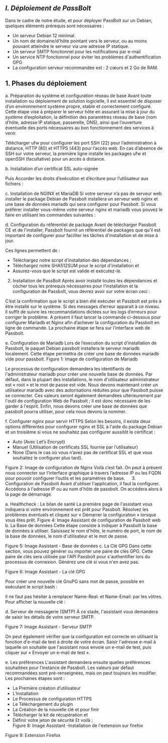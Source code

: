 ## *I.	Déploiement de PassBolt*

Dans le cadre de notre étude, et pour déployer PassBolt sur un Debian, quelques éléments prérequis sont nécessaires :
-	Un serveur Debian 12 minimal.
-	Un nom de domaine/d'hôte pointant vers le serveur, ou au moins pouvant atteindre le serveur via une adresse IP statique.
-	Un serveur SMTP fonctionnel pour les notifications par e-mail
-	Un service NTP fonctionnel pour éviter les problèmes d'authentification GPG
-	La configuration serveur recommandée est : 2 cœurs et 2 Go de RAM.

## 1.	Phases du déploiement 
a.	Préparation du système et configuration réseau de base
Avant toute installation ou déploiement de solution logicielle, il est essentiel de disposer d’un environnement système propre, stable et correctement configuré. Cette étape vise à préparer le serveur hôte en assurant la mise à jour du système d’exploitation, la définition des paramètres réseau de base (nom d’hôte, adresse IP statique, passerelle, DNS), ainsi que l’ouverture éventuelle des ports nécessaires au bon fonctionnement des services à venir.

Télécharger ufw pour configurer les port SSH (22) pour l’administration à distance, HTTP (80) et HTTPS (443) pour l’accès web. En cas d’absence de SSH sur votre serveur, la première ligne installe les packages ufw et openSSH (facultative) pour un accès à distance.

b.	Installation d’un certificat SSL auto-signée 

Puis Accorder les droits d’exécution et d’écriture pour l’utilisateur aux fichiers :

c.	Installation de NGINX et MariaDB
Si votre serveur n’a pas de serveur web installer le package Debian de Passbolt installera un serveur web nginx et une base de données mariadb qui sera configurer pour Passbolt. Si vous préférer installer vous-même votre serveur nginx et mariadb vous pouvez le faire en utilisant les commandes suivantes :

d.	Configuration du référentiel de package
Avant de télécharger Passbolt CE et de l'installer, Passbolt fournit un référentiel de packages que qu’il est important de configurer pour faciliter les tâches d'installation et de mise à jour.

Ces lignes permettent de : 
-	Téléchargez notre script d’installation des dépendances ;
-	Téléchargez notre SHA512SUM pour le script d'installation et 
-	Assurez-vous que le script est valide et exécutez-le.

2.	Installation de PassBolt
Après avoir installé toutes les dépendances et côcher tous les prérequis nécessaires pour l’installation et la configuration de Passbolt, vous devrez avoir sur votre écran ceci :
 

C’est la confirmation que le script a bien été exécuter et Passbolt est près à être installé sur le système. Si des messages d’erreur apparait à ce niveau. Il suffit de suivre les recommandations dictées sur les logs d’erreurs pour corriger le problème.
A présent il faut lancer la commande ci-dessous pour configurer Mariadb et Nginx afin d’achever la configuration du Passbolt en ligne de commande. La prochaine étape se fera sur l’interface web de Passbolt.

e.	Configuration de Mariadb
Lors de l’execution du script d’installation de Passbolt, le paquet Debian passbolt installera le serveur mariadb localement. Cette étape permettra de créer une base de données mariadb vide pour passbolt. 
Figure 1: Image de configuration de Mariadb

Le processus de configuration demandera les identifiants de l'administrateur mariadb pour créer une nouvelle base de données. Par défaut, dans la plupart des installations, le nom d'utilisateur administrateur est « root » et le mot de passe est vide.
Nous devons maintenant créer un utilisateur mariadb avec des autorisations réduites pour que Passbolt puisse se connecter. Ces valeurs seront également demandées ultérieurement par l'outil de configuration Web de Passbolt ; Il est donc nécessaire de les garder à l'esprit.
Enfin, nous devons créer une base de données que passbolt pourra utiliser, pour cela nous devons la nommer.
	
f.	Configurer nginx pour servir HTTPS
Selon les besoins, il existe deux options différentes pour configurer nginx et SSL à l'aide du package Debian et un troisième si vous ne souhaitez pas configurer aussitôt le certificat :
-	Auto (Avec Let’s Encrypt)
-	Manuel (Utilisation de certificats SSL fournie par l’utilisateur)
-	None (Dans le cas où vous n’avez pas de certificat SSL et que vous souhaitez le configurer plus tard).
 
Figure 2: Image de configuration de Nginx
Voilà c’est fait. On peut à présent nous connecter sur l’interface graphique à travers l’adresse IP ou les FQDN pour pouvoir configurer l’outils et les paramètres de base.
  
3.	Configuration de Passbolt
Avant d'utiliser l'application, il faut la configurer. Accédons à l'adresse IP ou au nom d'hôte de passbolt. On accédera alors à la page de démarrage.
 
a.	Healthcheck : Le bilan de santé
La première page de l'assistant vous indiquera si votre environnement est prêt pour Passbolt. Résolvez les problèmes éventuels et cliquez sur « Démarrer la configuration » lorsque vous êtes prêt. 
Figure 4: Image Assistant de configuration de Passbolt web
b.	La Base de données
Cette étape consiste à indiquer à Passbolt la base de données à utiliser. Saisissez le nom d'hôte, le numéro de port, le nom de la base de données, le nom d'utilisateur et le mot de passe.
 
Figure 5: Image Assistant - Base de données
c.	La Clé GPG
Dans cette section, vous pouvez générer ou importer une paire de clés GPG. Cette paire de clés sera utilisée par l'API Passbolt pour s'authentifier lors du processus de connexion. Générez une clé si vous n'en avez pas.
 
Figure 6: Image Assistant - La clé GPG


Pour créer une nouvelle clé GnuPG sans mot de passe, possible en exécutant le script bash :

Il ne faut pas hésiter à remplacer Name-Real: et Name-Email: par les vôtres.
Pour afficher la nouvelle clé :

d.	Serveur de messagerie (SMTP)
À ce stade, l'assistant vous demandera de saisir les détails de votre serveur SMTP.
 
Figure 7: Image Assistant - Serveur SMTP

On peut également vérifier que la configuration est correcte en utilisant la fonction d'e-mail de test à droite de votre écran. Saisir l'adresse e-mail à laquelle on souhaite que l'assistant nous envoie un e-mail de test, puis cliquer sur « Envoyer un e-mail de test ».

e.	Les préférences 
L'assistant demandera ensuite quelles préférences souhaitées pour l’instance de Passbolt. Les valeurs par défaut recommandées sont pré-renseignées, mais on peut toujours les modifier.
Les prochaines étapes sont : 
-	La Première création d’utilisateur
-	L’Installation
-	Le Processus de configuration HTTPS
-	Le Téléchargement du plugin
-	La Création de la nouvelle clé et pour finir
-	Télécharger le kit de récupération et
-	Définir votre jeton de sécurité
Et voilà ;	
Figure 8: Image Assistant -Installation de l'extension sur firefox
 
Figure 9: Extension Firefox
 










 
